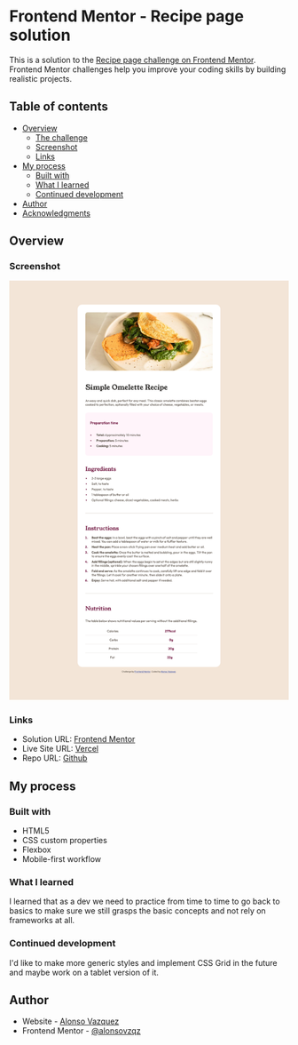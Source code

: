 # Frontend Mentor - Recipe page solution

This is a solution to the [Recipe page challenge on Frontend Mentor](https://www.frontendmentor.io/challenges/recipe-page-KiTsR8QQKm). Frontend Mentor challenges help you improve your coding skills by building realistic projects. 

## Table of contents

- [Overview](#overview)
  - [The challenge](#the-challenge)
  - [Screenshot](#screenshot)
  - [Links](#links)
- [My process](#my-process)
  - [Built with](#built-with)
  - [What I learned](#what-i-learned)
  - [Continued development](#continued-development)
- [Author](#author)
- [Acknowledgments](#acknowledgments)

## Overview

### Screenshot

![](./screenshot.png)


### Links

- Solution URL: [Frontend Mentor](https://www.frontendmentor.io/solutions/mobilefirst-recipe-page-solution-using-flexbox-nCzThhl7ss)
- Live Site URL: [Vercel](https://frontend-mentor-recipe-page-one.vercel.app/)
- Repo URL: [Github](https://github.com/alonsovzqz/frontend-mentor-recipe-page)

## My process

### Built with

- HTML5
- CSS custom properties
- Flexbox
- Mobile-first workflow

### What I learned

I learned that as a dev we need to practice from time to time to go back to basics to make sure we still grasps the basic concepts and not rely on frameworks at all.


### Continued development

I'd like to make more generic styles and implement CSS Grid in the future and maybe work on a tablet version of it.


## Author

- Website - [Alonso Vazquez](https://github.com/alonsovzqz)
- Frontend Mentor - [@alonsovzqz](https://www.frontendmentor.io/profile/alonsovzqz)

